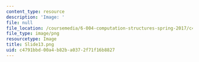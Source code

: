 ```yaml
---
content_type: resource
description: 'Image: '
file: null
file_location: /coursemedia/6-004-computation-structures-spring-2017/c4791bbd00a4b82ba0372f71f16b8827_Slide13.png
file_type: image/png
resourcetype: Image
title: Slide13.png
uid: c4791bbd-00a4-b82b-a037-2f71f16b8827
---
```

